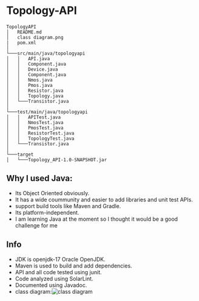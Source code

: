 # Topology-API
```
TopologyAPI
│   README.md
│   class diagram.png
|   pom.xml
│   
└───src/main/java/topologyapi
│   │   API.java
│   │   Component.java
│   │   Device.java
│   │   Component.java
│   │   Nmos.java
│   │   Pmos.java
│   │   Resistor.java
│   │   Topology.java
│   └───Transistor.java
│   
└───test/main/java/topologyapi
│   │   APITest.java
│   │   NmosTest.java
│   │   PmosTest.java
│   │   ResistorTest.java
│   │   TopologyTest.java
│   └───Transistor.java
│   
└───target
│   └───Topology_API-1.0-SNAPSHOT.jar
```
## Why I used Java:
- Its Object Oriented obviously.
- It has a wide coummunity and easier to add libraries and unit test APIs.
- support build tools like Maven and Gradle.
- Its platform-independent.
- I am learning Java at the moment so I thought it would be a good challenge for me
## Info
- JDK is openjdk-17 Oracle OpenJDK.
- Maven is used to build and add dependencies.
- API and all code tested using junit.
- Code analyzed using SolarLint.
- Documented using Javadoc.
- class diagram:![class diagram](https://user-images.githubusercontent.com/76039756/169279152-6ff60e56-2c98-46b1-be20-398847d6c7b5.png)
#
